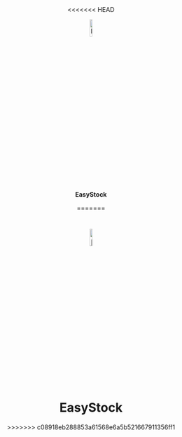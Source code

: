 <div align="center" width="100%">
<<<<<<< HEAD
    <p><img width="10%" src="./assets/img/logo-easystock2.png" alt="logo"><br><b>EasyStock</b></p>
=======
    <h1><img width="10%" src="./assets/img/logo-easystock2.png" alt="logo"><br>EasyStock</h1>
>>>>>>> c08918eb288853a61568e6a5b521667911356ff1
</div>

